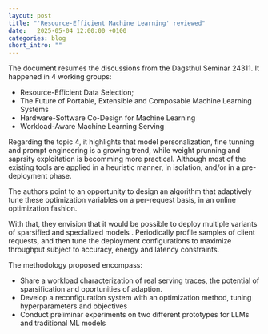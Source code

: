 ```yaml
---
layout: post
title: "'Resource-Efficient Machine Learning' reviewed"
date:   2025-05-04 12:00:00 +0100
categories: blog 
short_intro: ""
---
```


The document resumes the discussions from the Dagsthul Seminar 24311. It happened
in 4 working groups: 
 
- Resource-Efficient Data Selection;
- The Future of Portable, Extensible and Composable Machine Learning Systems
- Hardware-Software Co-Design for Machine Learning 
- Workload-Aware Machine Learning Serving 

Regarding the topic 4, it highlights that model personalization, fine tunning and 
prompt engineering is a growing trend, while weight prunning and saprsity exploitation
is becomming more practical. Although most of the existing tools are applied in
a heuristic manner, in isolation, and/or in a pre-deployment phase. 

The authors point to  an opportunity to design an algorithm that adaptively tune these optimization
variables on a per-request basis, in an online optimization fashion. 

With that, they envision that it would be possible to deploy multiple variants
of sparsified and specialized models .
Periodically profile samples of client requests, and then tune the deployment 
configurations to maximize throughput subject to accuracy, energy and latency constraints. 

The methodology proposed encompass:

- Share a workload characterization of real serving traces, the potential of sparsification and oportunities of adaption.
- Develop a reconfiguration system with an optimization method, tuning hyperparameters and objectives
- Conduct preliminar experiments on two different prototypes for LLMs and traditional ML models 

